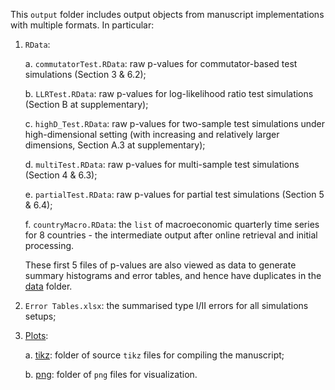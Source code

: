 This `output` folder includes output objects from manuscript implementations with multiple formats. In particular:

1. `RData`:

    a. `commutatorTest.RData`: raw p-values for commutator-based test simulations (Section 3 & 6.2);
    
    b. `LLRTest.RData`: raw p-values for log-likelihood ratio test simulations (Section B at supplementary);
    
    c. `highD_Test.RData`: raw p-values for two-sample test simulations under high-dimensional setting (with increasing and relatively larger dimensions, Section A.3 at supplementary);
    
    d. `multiTest.RData`: raw p-values for multi-sample test simulations (Section 4 & 6.3);
    
    e. `partialTest.RData`: raw p-values for partial test simulations (Section 5 & 6.4);
    
    f. `countryMacro.RData`: the `list` of macroeconomic quarterly time series for 8 countries - the intermediate output after online retrieval and initial processing.
    
    These first 5 files of p-values are also viewed as data to generate summary histograms and error tables, and hence have duplicates in the [data](../data) folder.

2. `Error Tables.xlsx`: the summarised type I/II errors for all simulations setups;

3. [Plots](Plots):

    a. [tikz](Plots/tikz): folder of source `tikz` files for compiling the manuscript;
    
    b. [png](Plots/png): folder of `png` files for visualization.
